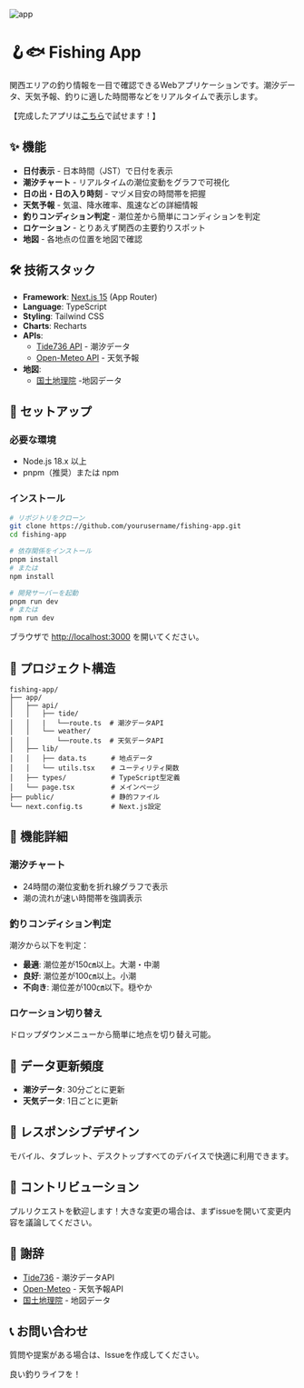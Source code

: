 ![app](https://github.com/user-attachments/assets/929f21ed-d146-4e78-ba93-24abd884693b)

# 🪝🐟 Fishing App

関西エリアの釣り情報を一目で確認できるWebアプリケーションです。潮汐データ、天気予報、釣りに適した時間帯などをリアルタイムで表示します。

【完成したアプリは[こちら](https://fishing-tide-graph.vercel.app/)で試せます！】

## ✨ 機能

- **日付表示** - 日本時間（JST）で日付を表示
- **潮汐チャート** - リアルタイムの潮位変動をグラフで可視化
- **日の出・日の入り時刻** - マヅメ目安の時間帯を把握
- **天気予報** - 気温、降水確率、風速などの詳細情報
- **釣りコンディション判定** - 潮位差から簡単にコンディションを判定
- **ロケーション** - とりあえず関西の主要釣りスポット
- **地図** - 各地点の位置を地図で確認

## 🛠️ 技術スタック

- **Framework**: [Next.js 15](https://nextjs.org/) (App Router)
- **Language**: TypeScript
- **Styling**: Tailwind CSS
- **Charts**: Recharts
- **APIs**:
  - [Tide736 API](https://tide736.net/) - 潮汐データ
  - [Open-Meteo API](https://open-meteo.com/) - 天気予報
- **地図**:
  - [国土地理院](https://maps.gsi.go.jp/) -地図データ 

## 🚀 セットアップ

### 必要な環境

- Node.js 18.x 以上
- pnpm（推奨）または npm

### インストール

```bash
# リポジトリをクローン
git clone https://github.com/yourusername/fishing-app.git
cd fishing-app

# 依存関係をインストール
pnpm install
# または
npm install

# 開発サーバーを起動
pnpm run dev
# または
npm run dev
```

ブラウザで [http://localhost:3000](http://localhost:3000) を開いてください。

## 📁 プロジェクト構造

```
fishing-app/
├── app/
│   ├── api/
│   │   ├── tide/        
│   │   |　 └──route.ts  # 潮汐データAPI
│   │   └── weather/  
│   │    　 └──route.ts  # 天気データAPI
│   ├── lib/
│   │   ├── data.ts      # 地点データ
│   │   └── utils.tsx    # ユーティリティ関数
│   ├── types/           # TypeScript型定義
│   └── page.tsx         # メインページ
├── public/              # 静的ファイル
└── next.config.ts       # Next.js設定
```

## 🎨 機能詳細

### 潮汐チャート
- 24時間の潮位変動を折れ線グラフで表示
- 潮の流れが速い時間帯を強調表示

### 釣りコンディション判定
潮汐から以下を判定：
-  **最適**: 潮位差が150㎝以上。大潮・中潮
-  **良好**: 潮位差が100㎝以上。小潮
-  **不向き**: 潮位差が100㎝以下。穏やか

### ロケーション切り替え
ドロップダウンメニューから簡単に地点を切り替え可能。

## 🔄 データ更新頻度

- **潮汐データ**: 30分ごとに更新
- **天気データ**: 1日ごとに更新

## 📱 レスポンシブデザイン

モバイル、タブレット、デスクトップすべてのデバイスで快適に利用できます。

## 🤝 コントリビューション

プルリクエストを歓迎します！大きな変更の場合は、まずissueを開いて変更内容を議論してください。

## 🙏 謝辞

- [Tide736](https://tide736.net/) - 潮汐データAPI
- [Open-Meteo](https://open-meteo.com/) - 天気予報API
- [国土地理院](https://maps.gsi.go.jp/) - 地図データ

## 📞 お問い合わせ

質問や提案がある場合は、Issueを作成してください。

良い釣りライフを！
